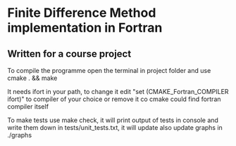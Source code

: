  # Finite Difference Method implementation in Fortran
 ## Written for a course project

 To compile the programme open the terminal in project folder
 and use cmake . && make

 It needs ifort in your path, to change it edit "set (CMAKE_Fortran_COMPILER ifort)"
 to compiler of your choice or remove it co cmake could find fortran compiler itself

 To make tests use make check, it will print output of tests in console and
 write them down in tests/unit_tests.txt, it will update also update graphs in ./graphs
